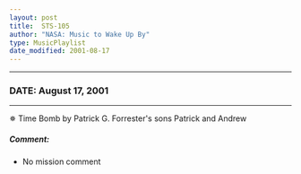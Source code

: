 ```yaml
---
layout: post
title:  STS-105
author: "NASA: Music to Wake Up By"
type: MusicPlaylist
date_modified: 2001-08-17
---
```


----
### DATE: August 17, 2001
----
✵ Time Bomb by Patrick G. Forrester's sons Patrick and Andrew

##### Comment:
* No mission comment
